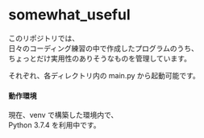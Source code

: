 # somewhat_useful

このリポジトリでは、  
日々のコーディング練習の中で作成したプログラムのうち、  
ちょっとだけ実用性のありそうなものを管理しています。

それぞれ、各ディレクトリ内の main.py から起動可能です。  

#### 動作環境
現在、venv で構築した環境内で、  
Python 3.7.4 を利用中です。
